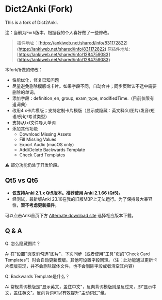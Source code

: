 # Dict2Anki (Fork)

This is a fork of Dict2Anki.

注：当前为Fork版本，根据我的个人喜好做了一些修改。

> 插件地址：[https://ankiweb.net/shared/info/831172822](https://ankiweb.net/shared/info/831172822) 原插件地址: [https://ankiweb.net/shared/info/1284759083](https://ankiweb.net/shared/info/1284759083)

本fork所做的修改：

* 性能优化，修复已知问题
* 尽量避免删除模版或卡片。如果字段不同，自动合并；同步页默认不选中需要删除的单词。
* 添加字段：definition_en, group, exam_type, modifiedTime.（目前仅限有道词典）
* 改用4.x卡片模版；支持定制卡片模版（显示或隐藏：英文释义/图片/发音/短语/例句/考试类型）
* 支持从txt文件导入单词
* 添加其他功能
    - Download Missing Assets
    - Fill Missing Values
    - Export Audio (macOS only)
    - Add/Delete Backwards Template
    - Check Card Templates

⚠️ 部分功能仍处于开发阶段。


## Qt5 vs Qt6

* **仅支持Anki 2.1.x Qt5版本。推荐使用 Anki 2.1.66 (Qt5)。**
* 经测试，最新版Anki 23.10在我的旧版MBP上无法运行。为了保持最大兼容性，**暂不考虑更新插件**。

可以点击Anki首页下方 [Alternate download site](https://apps.ankiweb.net/downloads/archive) 选择相应版本下载。


## Q & A

Q: 怎么隐藏图片？

A: 在"设置"页取消勾选"图片"，下次同步（或者使用"工具"页的"Check Card Templates"）时会自动更新模版。其他可设置字段同理。（注：此功能通过更新卡片模版实现，并不会删除媒体文件，也不会删除字段或者清空其内容）

Q: Backwards Template是什么？

A: 常规背词模版是"显示英文，盖住中文"，反向背词模版则是反过来，即"显示中文，盖住英文"。反向背词可以有效提升"主动词汇"量。
